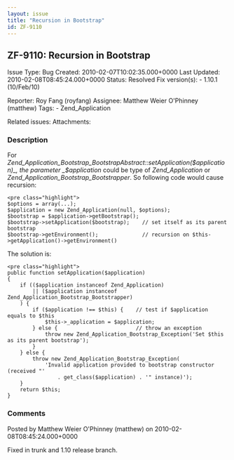 ```yaml
---
layout: issue
title: "Recursion in Bootstrap"
id: ZF-9110
---
```


ZF-9110: Recursion in Bootstrap
-------------------------------

 Issue Type: Bug Created: 2010-02-07T10:02:35.000+0000 Last Updated: 2010-02-08T08:45:24.000+0000 Status: Resolved Fix version(s): - 1.10.1 (10/Feb/10)
 
 Reporter:  Roy Fang (royfang)  Assignee:  Matthew Weier O'Phinney (matthew)  Tags: - Zend\_Application
 
 Related issues: 
 Attachments: 
### Description

For _Zend\_Application\_Bootstrap\_BootstrapAbstract::setApplication($application)_, the parameter _$application_ could be type of _Zend\_Application_ or _Zend\_Application\_Bootstrap\_Bootstrapper_. So following code would cause recursion:

 
    <pre class="highlight">
    $options = array(...);
    $application = new Zend_Application(null, $options);
    $bootstrap = $application->getBootstrap();
    $bootstrap->setApplication($bootstrap);    // set itself as its parent bootstrap
    $bootstrap->getEnvironment();              // recursion on $this->getApplication()->getEnvironment()


The solution is:

 
    <pre class="highlight">
    public function setApplication($application)
    {
        if (($application instanceof Zend_Application)
            || ($application instanceof Zend_Application_Bootstrap_Bootstrapper)
        ) {
            if ($application !== $this) {    // test if $application equals to $this
                $this->_application = $application;
            } else {                         // throw an exception
                throw new Zend_Application_Bootstrap_Exception('Set $this as its parent bootstrap');
            }
        } else {
            throw new Zend_Application_Bootstrap_Exception(
                'Invalid application provided to bootstrap constructor (received "'
                    . get_class($application) . '" instance)');
        }
        return $this;
    }


 

 

### Comments

Posted by Matthew Weier O'Phinney (matthew) on 2010-02-08T08:45:24.000+0000

Fixed in trunk and 1.10 release branch.

 

 